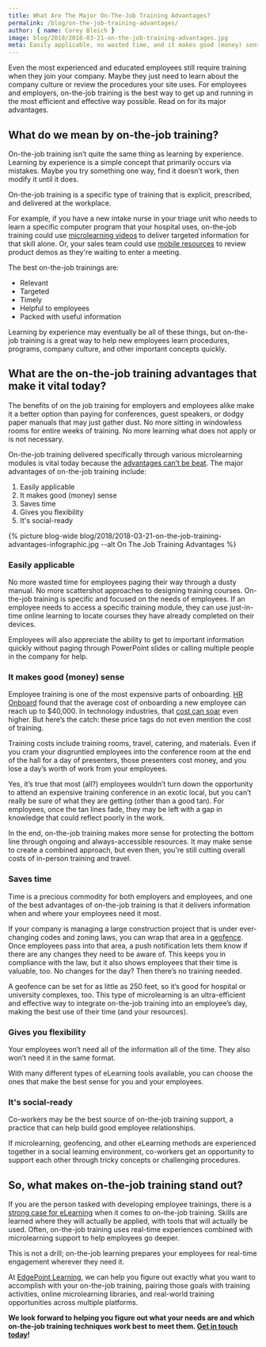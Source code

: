 ```yaml
---
title: What Are The Major On-The-Job Training Advantages?
permalink: /blog/on-the-job-training-advantages/
author: { name: Corey Bleich }
image: blog/2018/2018-03-21-on-the-job-training-advantages.jpg
meta: Easily applicable, no wasted time, and it makes good (money) sense, along with other major advantages of on-the-job training. Read on to learn more.
---
```


Even the most experienced and educated employees still require training when they join your company. Maybe they just need to learn about the company culture or review the procedures your site uses. For employees and employers, on-the-job training is the best way to get up and running in the most efficient and effective way possible. Read on for its major advantages.

## What do we mean by on-the-job training?

On-the-job training isn’t quite the same thing as learning by experience. Learning by experience is a simple concept that primarily occurs via mistakes. Maybe you try something one way, find it doesn’t work, then modify it until it does.

On-the-job training is a specific type of training that is explicit, prescribed, and delivered at the workplace.

For example, if you have a new intake nurse in your triage unit who needs to learn a specific computer program that your hospital uses, on-the-job training could use [microlearning videos](/blog/types-of-microlearning/) to deliver targeted information for that skill alone. Or, your sales team could use [mobile resources](/blog/what-is-mlearning/) to review product demos as they're waiting to enter a meeting.

The best on-the-job trainings are:

*  Relevant
*  Targeted
*  Timely
*  Helpful to employees
*  Packed with useful information

Learning by experience may eventually be all of these things, but on-the-job training is a great way to help new employees learn procedures, programs, company culture, and other important concepts quickly.

## What are the on-the-job training advantages that make it vital today?

The benefits of on the job training for employers and employees alike make it a better option than paying for conferences, guest speakers, or dodgy paper manuals that may just gather dust. No more sitting in windowless rooms for entire weeks of training. No more learning what does not apply or is not necessary.

On-the-job training delivered specifically through various microlearning modules is vital today because the [advantages can’t be beat](/blog/advantages-of-elearning/). The major advantages of on-the-job training include: 

1. Easily applicable
2. It makes good (money) sense
3. Saves time
4. Gives you flexibility
5. It's social-ready

{% picture blog-wide blog/2018/2018-03-21-on-the-job-training-advantages-infographic.jpg --alt On The Job Training Advantages %}

### Easily applicable

No more wasted time for employees paging their way through a dusty manual. No more scattershot approaches to designing training courses. On-the-job training is specific and focused on the needs of employees. If an employee needs to access a specific training module, they can use just-in-time online learning to locate courses they have already completed on their devices.

Employees will also appreciate the ability to get to important information quickly without paging through PowerPoint slides or calling multiple people in the company for help.

### It makes good (money) sense

Employee training is one of the most expensive parts of onboarding. [HR Onboard](https://hronboard.me/blog/how-much-does-it-really-cost-to-onboard-a-new-candidate-employee-onboarding/) found that the average cost of onboarding a new employee can reach up to $40,000. In technology industries, that [cost can soar](https://medium.com/@kristenmaeve/the-cost-of-not-onboarding-your-new-hire-5ba94d83c57c) even higher. But here’s the catch: these price tags do not even mention the cost of training.

Training costs include training rooms, travel, catering, and materials. Even if you cram your disgruntled employees into the conference room at the end of the hall for a day of presenters, those presenters cost money, and you lose a day’s worth of work from your employees.

Yes, it’s true that most (all?) employees wouldn’t turn down the opportunity to attend an expensive training conference in an exotic local, but you can’t really be sure of what they are getting (other than a good tan). For employees, once the tan lines fade, they may be left with a gap in knowledge that could reflect poorly in the work.

In the end, on-the-job training makes more sense for protecting the bottom line through ongoing and always-accessible resources. It may make sense to create a combined approach, but even then, you're still cutting overall costs of in-person training and travel.

### Saves time

Time is a precious commodity for both employers and employees, and one of the best advantages of on-the-job training is that it delivers information when and where your employees need it most.

If your company is managing a large construction project that is under ever-changing codes and zoning laws, you can wrap that area in a [geofence](/blog/geofencing/). Once employees pass into that area, a push notification lets them know if there are any changes they need to be aware of. This keeps you in compliance with the law, but it also shows employees that their time is valuable, too. No changes for the day? Then there’s no training needed.

A geofence can be set for as little as 250 feet, so it’s good for hospital or university complexes, too. This type of microlearning is an ultra-efficient and effective way to integrate on-the-job training into an employee’s day, making the best use of their time (and your resources).

### Gives you flexibility

Your employees won’t need all of the information all of the time. They also won’t need it in the same format.

With many different types of eLearning tools available, you can choose the ones that make the best sense for you and your employees.

### It's social-ready

Co-workers may be the best source of on-the-job training support, a practice that can help build good employee relationships.

If microlearning, geofencing, and other eLearning methods are experienced together in a social learning environment, co-workers get an opportunity to support each other through tricky concepts or challenging procedures.

## So, what makes on-the-job training stand out?

If you are the person tasked with developing employee trainings, there is a [strong case for eLearning](/blog/business-case-for-elearning-development/) when it comes to on-the-job training. Skills are learned where they will actually be applied, with tools that will actually be used. Often, on-the-job training uses real-time experiences combined with microlearning support to help employees go deeper.

This is not a drill; on-the-job learning prepares your employees for real-time engagement wherever they need it.

At [EdgePoint Learning](/), we can help you figure out exactly what you want to accomplish with your on-the-job training, pairing those goals with training activities, online microlearning libraries, and real-world training opportunities across multiple platforms.

<strong>We look forward to helping you figure out what your needs are and which on-the-job training techniques work best to meet them. [Get in touch today](/contact/)!</strong>

